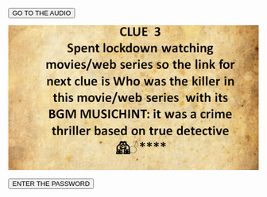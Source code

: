 


<a href="https://drive.google.com/file/d/1bt4pCj17pHz4LtPyQ-EuIxmHtN5C2FSk/view?usp=drivesdk"> <button>GO TO THE AUDIO</button></a>



![](C.PNG)






<a href="https://linkenc.net/EnJyzgXVvAStu5jbu4b9hVrNkblMtV-LB2WOJbaRZPgyHFuaDE7jYWTNcgD2H3pfv5R.kl0zkeOibsCTy-GbeuRJcpHuXdjjA!"> <button> ENTER THE PASSWORD </button></a>

